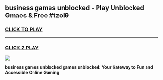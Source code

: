 
## business games unblocked - Play Unblocked Gmaes & Free #tzol9
<h3>
<a href="https://premium.freeplayer.one?title=business_games_unblocked&ref=01M">CLICK TO PLAY</a></h3>
<hr>

<h3>
<a href="https://premium.freeplayer.one?title=business_games_unblocked&ref=01M">CLICK 2 PLAY</a>
  
</h3>

<a href="https://premium.freeplayer.one?title=business_games_unblocked&ref=01M"><img src="https://clearcache.store/games.png"></a>


**business games unblocked games unblocked: Your Gateway to Fun and Accessible Online Gaming**
